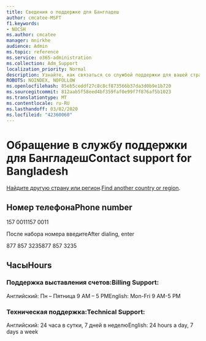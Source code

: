 ```yaml
---
title: Сведения о поддержке для Бангладеш
author: cmcatee-MSFT
f1.keywords:
- NOCSH
ms.author: cmcatee
manager: mnirkhe
audience: Admin
ms.topic: reference
ms.service: o365-administration
ms.collection: Adm_Support
localization_priority: Normal
description: Узнайте, как связаться со службой поддержки для вашей страны или региона.
ROBOTS: NOINDEX, NOFOLLOW
ms.openlocfilehash: 85eb5ceddf27c8c8cf873566b37da3d0b9e1b720
ms.sourcegitcommit: 812aab5f58eed4bf359faf0e99f7f876af5b1023
ms.translationtype: MT
ms.contentlocale: ru-RU
ms.lasthandoff: 03/02/2020
ms.locfileid: "42360060"
---
```

# <a name="contact-support-for-bangladesh"></a><span data-ttu-id="5a5f0-103">Обращение в службу поддержки для Бангладеш</span><span class="sxs-lookup"><span data-stu-id="5a5f0-103">Contact support for Bangladesh</span></span>

<span data-ttu-id="5a5f0-104">[Найдите другую страну или регион](../contact-support-for-business-products.md).</span><span class="sxs-lookup"><span data-stu-id="5a5f0-104">[Find another country or region](../contact-support-for-business-products.md).</span></span>

## <a name="phone-number"></a><span data-ttu-id="5a5f0-105">Номер телефона</span><span class="sxs-lookup"><span data-stu-id="5a5f0-105">Phone number</span></span>
<span data-ttu-id="5a5f0-106">157 0011</span><span class="sxs-lookup"><span data-stu-id="5a5f0-106">157 0011</span></span>

<span data-ttu-id="5a5f0-107">После набора номера введите</span><span class="sxs-lookup"><span data-stu-id="5a5f0-107">After dialing, enter</span></span>

<span data-ttu-id="5a5f0-108">877 857 3235</span><span class="sxs-lookup"><span data-stu-id="5a5f0-108">877 857 3235</span></span>

## <a name="hours"></a><span data-ttu-id="5a5f0-109">Часы</span><span class="sxs-lookup"><span data-stu-id="5a5f0-109">Hours</span></span>
### <a name="billing-support"></a><span data-ttu-id="5a5f0-110">Поддержка выставления счетов:</span><span class="sxs-lookup"><span data-stu-id="5a5f0-110">Billing Support:</span></span>

<span data-ttu-id="5a5f0-111">Английский: Пн – Пятница 9 AM – 5 PM</span><span class="sxs-lookup"><span data-stu-id="5a5f0-111">English: Mon-Fri 9 AM-5 PM</span></span>

### <a name="technical-support"></a><span data-ttu-id="5a5f0-112">Техническая поддержка:</span><span class="sxs-lookup"><span data-stu-id="5a5f0-112">Technical Support:</span></span>

<span data-ttu-id="5a5f0-113">Английский: 24 часа в сутки, 7 дней в неделю</span><span class="sxs-lookup"><span data-stu-id="5a5f0-113">English: 24 hours a day, 7 days a week</span></span>
